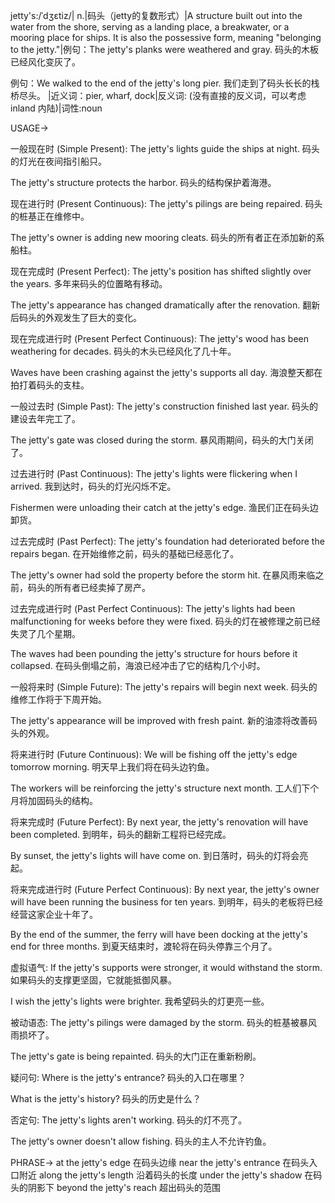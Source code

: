 jetty's:/ˈdʒɛtiz/| n.|码头（jetty的复数形式）|A structure built out into the water from the shore, serving as a landing place, a breakwater, or a mooring place for ships.  It is also the possessive form, meaning "belonging to the jetty."|例句：The jetty's planks were weathered and gray. 码头的木板已经风化变灰了。

例句：We walked to the end of the jetty's long pier. 我们走到了码头长长的栈桥尽头。 |近义词：pier, wharf, dock|反义词: (没有直接的反义词，可以考虑 inland 内陆)|词性:noun


USAGE->

一般现在时 (Simple Present):
The jetty's lights guide the ships at night. 码头的灯光在夜间指引船只。

The jetty's structure protects the harbor.  码头的结构保护着海港。

现在进行时 (Present Continuous):
The jetty's pilings are being repaired. 码头的桩基正在维修中。

The jetty's owner is adding new mooring cleats. 码头的所有者正在添加新的系船柱。


现在完成时 (Present Perfect):
The jetty's position has shifted slightly over the years. 多年来码头的位置略有移动。

The jetty's appearance has changed dramatically after the renovation.  翻新后码头的外观发生了巨大的变化。


现在完成进行时 (Present Perfect Continuous):
The jetty's wood has been weathering for decades.  码头的木头已经风化了几十年。

Waves have been crashing against the jetty's supports all day. 海浪整天都在拍打着码头的支柱。


一般过去时 (Simple Past):
The jetty's construction finished last year.  码头的建设去年完工了。

The jetty's gate was closed during the storm.  暴风雨期间，码头的大门关闭了。


过去进行时 (Past Continuous):
The jetty's lights were flickering when I arrived.  我到达时，码头的灯光闪烁不定。

Fishermen were unloading their catch at the jetty's edge. 渔民们正在码头边卸货。


过去完成时 (Past Perfect):
The jetty's foundation had deteriorated before the repairs began. 在开始维修之前，码头的基础已经恶化了。

The jetty's owner had sold the property before the storm hit. 在暴风雨来临之前，码头的所有者已经卖掉了房产。


过去完成进行时 (Past Perfect Continuous):
The jetty's lights had been malfunctioning for weeks before they were fixed.  码头的灯在被修理之前已经失灵了几个星期。

The waves had been pounding the jetty's structure for hours before it collapsed. 在码头倒塌之前，海浪已经冲击了它的结构几个小时。


一般将来时 (Simple Future):
The jetty's repairs will begin next week. 码头的维修工作将于下周开始。

The jetty's appearance will be improved with fresh paint. 新的油漆将改善码头的外观。



将来进行时 (Future Continuous):
We will be fishing off the jetty's edge tomorrow morning. 明天早上我们将在码头边钓鱼。

The workers will be reinforcing the jetty's structure next month. 工人们下个月将加固码头的结构。


将来完成时 (Future Perfect):
By next year, the jetty's renovation will have been completed. 到明年，码头的翻新工程将已经完成。

By sunset, the jetty's lights will have come on.  到日落时，码头的灯将会亮起。


将来完成进行时 (Future Perfect Continuous):
By next year, the jetty's owner will have been running the business for ten years. 到明年，码头的老板将已经经营这家企业十年了。

By the end of the summer, the ferry will have been docking at the jetty's end for three months. 到夏天结束时，渡轮将在码头停靠三个月了。



虚拟语气:
If the jetty's supports were stronger, it would withstand the storm. 如果码头的支撑更坚固，它就能抵御风暴。

I wish the jetty's lights were brighter. 我希望码头的灯更亮一些。


被动语态:
The jetty's pilings were damaged by the storm. 码头的桩基被暴风雨损坏了。

The jetty's gate is being repainted. 码头的大门正在重新粉刷。


疑问句:
Where is the jetty's entrance? 码头的入口在哪里？

What is the jetty's history? 码头的历史是什么？


否定句:
The jetty's lights aren't working. 码头的灯不亮了。

The jetty's owner doesn't allow fishing. 码头的主人不允许钓鱼。



PHRASE->
at the jetty's edge 在码头边缘
near the jetty's entrance 在码头入口附近
along the jetty's length 沿着码头的长度
under the jetty's shadow 在码头的阴影下
beyond the jetty's reach 超出码头的范围
